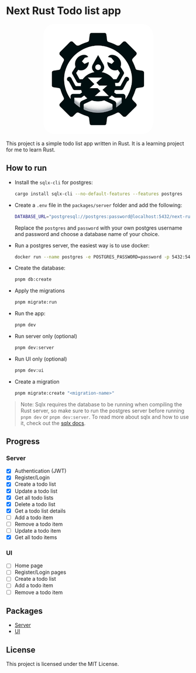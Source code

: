 # Next Rust Todo list app

<!-- Logo centered -->

<p align="center">
  <img src="packages/ui/public/logo.png" alt="Next Rust Todo list app" width="300" style="border-radius: 30px;" />

</p>

This project is a simple todo list app written in Rust. It is a learning project for me to learn Rust.

## How to run

- Install the `sqlx-cli` for postgres:

  ```bash
  cargo install sqlx-cli --no-default-features --features postgres
  ```

- Create a `.env` file in the `packages/server` folder and add the following:

  ```bash
  DATABASE_URL="postgresql://postgres:password@localhost:5432/next-rust-todolist"
  ```

  Replace the `postgres` and `password` with your own postgres username and password and choose a database name of your choice.

- Run a postgres server, the easiest way is to use docker:

  ```bash
  docker run --name postgres -e POSTGRES_PASSWORD=password -p 5432:5432 -d next-rust-todolist
  ```

- Create the database:

  ```bash
  pnpm db:create
  ```

- Apply the migrations

  ```bash
  pnpm migrate:run
  ```

- Run the app:

  ```bash
  pnpm dev
  ```

- Run server only (optional)

  ```bash
  pnpm dev:server
  ```

- Run UI only (optional)

  ```bash
  pnpm dev:ui
  ```

- Create a migration

  ```bash
  pnpm migrate:create "<migration-name>"
  ```

> Note: Sqlx requires the database to be running when compiling the Rust server, so make sure to run the postgres server before running `pnpm dev` or `pnpm dev:server`. To read more about sqlx and how to use it, check out the [sqlx docs](https://github.com/launchbadge/sqlx).

## Progress

### Server

- [x] Authentication (JWT)
- [x] Register/Login
- [x] Create a todo list
- [x] Update a todo list
- [x] Get all todo lists
- [x] Delete a todo list
- [x] Get a todo list details
- [ ] Add a todo item
- [ ] Remove a todo item
- [ ] Update a todo item
- [x] Get all todo items

### UI

- [ ] Home page
- [ ] Register/Login pages
- [ ] Create a todo list
- [ ] Add a todo item
- [ ] Remove a todo item

## Packages

- [Server](/packages/server/)
- [UI](/packages/ui/)

## License

This project is licensed under the MIT License.
